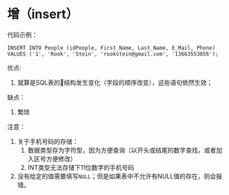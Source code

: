 # 增（insert）
代码示例：
```
INSERT INTO People (idPeople, First_Name, Last_Name, E_Mail, Phone)
VALUES ('1', 'Rook', 'Stein', 'rookstein@gmail.com', '13663553856');

```
优点:
1. 就算是SQL表的结构发生变化（字段的顺序改变），这些语句依然生效；

缺点：
1. 繁琐

注意：
1. 关于手机号码的存储：
    1. 数据类型存为字符型，因为方便查询（以开头或结尾的数字查找，或者加入区号方便修改）
    2. INT类型无法存储下11位数字的手机号码
2. 没有给定的值需要填写`NULL`；但是如果表中不允许有NULL值的存在，则会报错。
